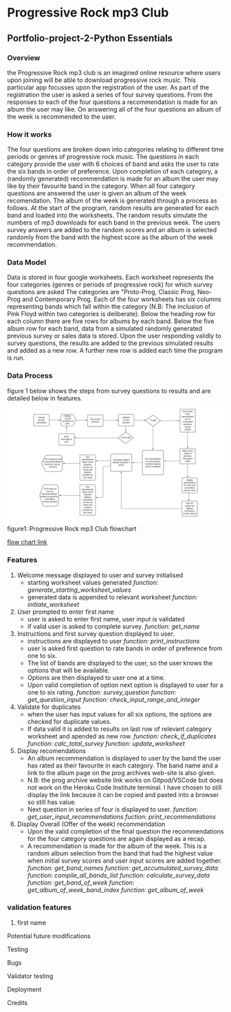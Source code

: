 # Progressive Rock mp3 Club
## Portfolio-project-2-Python Essentials

### Overview
the Progressive Rock mp3 club is an imagined online resource where users upon joining will be able to download progressive rock music. This particular app focusses upon the registration of the user. As part of the registration the user is asked a series of four survey questions. From the responses to each of the four questions a recommendation is made for an album the user may like. On answering all of the four questions an album of the week is recommended to the user.

### How it works
The four questions are broken down into categories relating to different time periods or genres of progressive rock music. The questions in each category provide the user with 6 choices of band and asks the user to rate the six bands in order of preference. Upon completion of each category, a (randomly generated) recommendation is made for an album the user may like by their favourite band in the category. When all four category questions are answered the user is given an album of the week recomendation. The album of the week is generated through a process as follows. At the start of the program, random results are generated for each band and loaded into the worksheets. The random results simulate the numbers of mp3 downloads for each band in the previous week. The users survey answers are added to the random scores and an album is selected randomly from the band with the highest score as the album of the week recommendation.

### Data Model
Data is stored in four google worksheets. Each worksheet represents the four categories (genres or periods of progressive rock) for which survey questions are asked The categories are "Proto-Prog, Classic Prog, Neo-Prog and Contemporary Prog.
Each of the four worksheets has six columns representing bands which fall within the category (N.B: The inclusion of Pink Floyd within two categories is deliberate). Below the heading row for each column there are five rows for albums by each band. Below the five album row for each band, data from a simulated randomly generated previous survey or sales data is stored. Upon the user responding validly to survey questions, the results are added to the previous simulated results and added as a new row. A further new row is added each time the program is run.

### Data Process

figure 1 below shows the steps from survey questions to results and are detailed below in features.
![Flowchart displaying process steps in progressive rock mp3 club app](progressive_rock_mp3_club_flowchart.png)
figure1: Progressive Rock mp3 Club flowchart

[flow chart link](https://lucid.app/lucidchart/745dce97-b375-477a-8206-305d663e8823/edit?beaconFlowId=CB530221E3E599B0&invitationId=inv_99fdfcce-3d1c-4598-b6cc-7f0c1f72693f&page=0_0#)

### Features

1. Welcome message displayed to user and survey initialised
    - starting worksheet values generated
        *function: generate_starting_worksheet_values*
    - generated data is appended to relevant worksheet
        *function: initiate_worksheet*
2. User prompted to enter first name
    - user is asked to enter first name, user input is validated
    - if valid user is asked to complete survey.
        *function: get_name*
3. Instructions and first survey question displayed to user.
    - instructions are displayed to user
        *function: print_instructions*
    - user is asked first question to rate bands in order of preference from one to six. 
    -   The list of bands are displayed to the user, so the user knows the options that will be available. 
    -   Options are then displayed to user one at a time. 
    -   Upon valid completion of option next option is displayed to user for a one to six rating.
        *function: survey_question*
        *function: get_question_input*
        *function: check_input_range_and_integer*
4. Validate for duplicates
    - when the user has input values for all six options, the options are checked for duplicate values. 
    - If data valid it is added to results on last row of relevant category worksheet and apended as new row.
        *function: check_if_duplicates*
        *function: calc_total_survey*
        *function: update_worksheet*
5. Display recomendations
    -   An album recommendation is displayed to user by the band the user has rated as their favourite in each category. The band name and a link to the album page on the prog archives web-site is also given. 
    - N.B: the prog archive website link works on Gitpod/VSCode but does not work on the Heroku Code Institute terminal. I have chosen to still display the link because it can be copied and pasted into a browser so still has value.
    - Next question in series of four is displayed to user.
        *function: get_user_input_recommendations*
        *fuction: print_recommendations*
6. Display Overall (Offer of the week) recommendation
    - Upon the valid completion of the final question the recommendations for the four category questions are again displayed as a recap. 
    - A recommendation is made for the album of the week. This is a random album selection from the band that had the highest value when initial survey scores and user input scores are added together.
        *function: get_band_names*
        *function: get_accumulated_survey_data*
        *function: compile_all_bands_list*
        *function: calculate_survey_data*
        *function: get_band_of_week*
        *function: get_album_of_week_band_index*
        *function: get_album_of_week*



### validation features
1. first name



Potential future modifications

Testing

Bugs

Validator testing

Deployment

Credits




